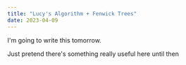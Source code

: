 ```yaml
---
title: "Lucy's Algorithm + Fenwick Trees"
date: 2023-04-09
---
```


I'm going to write this tomorrow.

Just pretend there's something really useful here until then